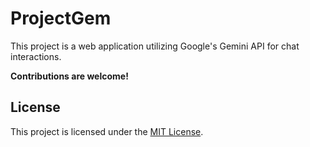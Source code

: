 # ProjectGem

This project is a web application utilizing Google's Gemini API for chat interactions.


**Contributions are welcome!**

## License

This project is licensed under the [MIT License](LICENSE).
